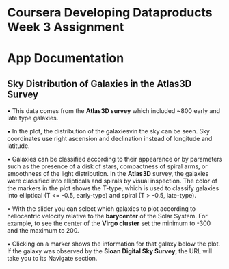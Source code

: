 # Coursera Developing Dataproducts Week 3 Assignment

# App Documentation

## Sky Distribution of Galaxies in the Atlas3D Survey

• This data comes from the **Atlas3D survey** which included ~800 early and late type galaxies.

• In the plot, the distribution of the galaxiesvin the sky can be seen. Sky coordinates use right ascension and declination instead of longitude and latitude.

• Galaxies can be classified according to their appearance or by parameters such as the presence of a disk of stars, compactness of spiral arms, or smoothness of the light distribution. In the **Atlas3D** 
  survey, the galaxies were classified into ellipticals and spirals by visual inspection. The color of the markers in the plot shows the T-type, which is used to classify galaxies into elliptical (T <= -0.5,
  early-type) and spiral (T > -0.5, late-type).

• With the slider you can select which galaxies to plot according to heliocentric velocity relative to the **barycenter** of the Solar System. For example, to see the center of the **Virgo cluster** set the 
  minimum to -300 and the maximum to 200.

• Clicking on a marker shows the information for that galaxy below the plot. If the galaxy was observed by the **Sloan Digital Sky Survey**, the URL will take you to its Navigate section.
